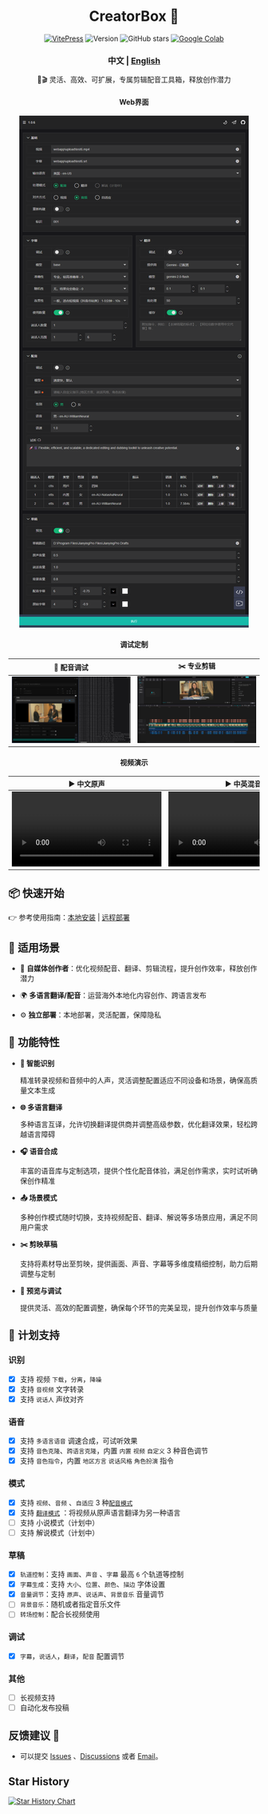 <div align="center">
<h1 align="center">CreatorBox 💸</h1>

<!-- <p align="center">
  <a href="https://github.com/xiesx123/CreatorBox/stargazers">
    <img src="https://img.shields.io/badge/Stars-%E2%9D%A4-red?style=for-the-badge" alt="Stargazers">
  </a>
</p> -->
[![VitePress](https://img.shields.io/badge/Vitepress-doc-646CFF?logo=markdown&logoColor=white)](https://xiesx123.github.io/CreatorBox)
![Version](https://img.shields.io/github/tag/xiesx123/CreatorBox.svg?style=flat&label=Version)
![GitHub stars](https://img.shields.io/github/stars/xiesx123/CreatorBox)
[![Google Colab](https://img.shields.io/badge/Google_Colab-Launch-yellow?logo=googlecolab&)](https://colab.research.google.com/drive/1VFN9991PEg2mRWWwdKhAdAmQyut7Wfu5?usp=sharing)

<h3>中文 | <a href="README_EN.md">English</a></h3>

🚀🎬 灵活、高效、可扩展，专属剪辑配音工具箱，释放创作潜力

<h4>Web界面</h4>

![](docs/images/main.png)

<h4>调试定制</h4>

<table>
    <thead>
        <tr>
            <th align="center"><g-emoji class="g-emoji" alias="arrow_forward">🔧</g-emoji> 配音调试</th>
            <th align="center"><g-emoji class="g-emoji" alias="arrow_forward">✂️</g-emoji> 专业剪辑</th>
        </tr>
    </thead>
    <tbody>
        <tr>
            <td align="center">
                <a href="https://www.bilibili.com/video/BV1gyfNYsEdk/?t=56s">
                    <img src="docs/images/debug.jpg" alt="点击观看视频">
                </a>
            </td>
            <td align="center">
                <a href="https://www.bilibili.com/video/BV1gyfNYsEdk/?t=56s">
                  <img src="docs/images/jianying.jpg" alt="点击观看视频">
                </a>
            </td>
        </tr>
    </tbody>
</table>

<h4>视频演示</h4>

<table>
    <thead>
        <tr>
            <th align="center"><g-emoji class="g-emoji" alias="arrow_forward">▶️ 中文原声</th>
            <th align="center"><g-emoji class="g-emoji" alias="arrow_forward">▶️ 中英混音</th>
        </tr>
    </thead>
    <tbody>
        <tr>
            <td align="center"><video
                    src="https://github.com/user-attachments/assets/5e6371f4-4b46-4e31-b5a3-01c1df844be3"></video></td>
            <td align="center"><video
                    src="https://github.com/user-attachments/assets/91608e30-6e73-4f7d-844b-f7504ee23da6"></video></td>
        </tr>
    </tbody>
</table>

</div>

## 📦 快速开始

👉 参考使用指南：[本地安装](https://xiesx123.github.io/CreatorBox/deploy-local) | [远程部署](https://xiesx123.github.io/CreatorBox/deploy-colab)


## 🎨 适用场景

- 🎥 **自媒体创作者**：优化视频配音、翻译、剪辑流程，提升创作效率，释放创作潜力

- 🌍 **多语言翻译/配音**：运营海外本地化内容创作、跨语言发布

- ⚙️ **独立部署**：本地部署，灵活配置，保障隐私

## 🎯 功能特性

- **🎤 智能识别**

  精准转录视频和音频中的人声，灵活调整配置适应不同设备和场景，确保高质量文本生成

- **🌐 多语言翻译**

  多种语言互译，允许切换翻译提供商并调整高级参数，优化翻译效果，轻松跨越语言障碍

- **🎧 语音合成**

  丰富的语音库与定制选项，提供个性化配音体验，满足创作需求，实时试听确保创作精准

- **📤 场景模式**

  多种创作模式随时切换，支持视频配音、翻译、解说等多场景应用，满足不同用户需求

- **✂️ 剪映草稿**

  支持将素材导出至剪映，提供画面、声音、字幕等多维度精细控制，助力后期调整与定制

- **🔧 预览与调试**

  提供灵活、高效的配置调整，确保每个环节的完美呈现，提升创作效率与质量

## 📅 计划支持

### 识别

- [x] 支持 视频 `下载`，`分离`，`降噪`
- [x] 支持 `音视频` 文字转录
- [x] 支持 `说话人` 声纹对齐

### 语音

- [x] 支持 `多语言语音` 调速合成，可试听效果
- [x] 支持 `音色克隆`、`跨语言克隆`，内置 `内置` `视频` `自定义` 3 种音色调节
- [x] 支持 `音色指令`，内置 `地区方言` `说话风格` `角色扮演` 指令

### 模式

- [x] 支持 `视频`、`音频` 、`自适应` 3 种[`配音模式`](https://github.com/xiesx123/CreatorBox/discussions/2)
- [x] 支持 [`翻译模式`](https://github.com/xiesx123/CreatorBox/discussions/1) ：将视频从原声语言翻译为另一种语言
- [ ] 支持 小说模式（计划中）
- [ ] 支持 解说模式（计划中）

### 草稿

- [x] `轨道控制`：支持 `画面`、`声音` 、`字幕` 最高 `6` 个轨道等控制
- [x] `字幕生成`：支持 `大小`、`位置`、`颜色`、`描边` 字体设置
- [x] `音量调节`：支持 `原声`、`说话声`、`背景音乐` 音量调节
- [ ] `背景音乐`：随机或者指定音乐文件
- [ ] `转场控制`：配合长视频使用

### 调试

- [x] `字幕`，`说话人`，`翻译`，`配音` 配置调节

### 其他

- [ ] 长视频支持
- [ ] 自动化发布投稿

## 反馈建议 📢

- 可以提交 [Issues](https://github.com/xiesx123/CreatorBox/issues) 、[Discussions](https://github.com/xiesx123/CreatorBox/discussions)
  或者 [Email](mailto:xiesx123@gmail.com?subject=CreatoxBox%20Discussions&body=Hello,%20I%20would%20like%20to%20inquire%20about%20your%20project.%20Could%20you%20provide%20more%20details?)。

## Star History

[![Star History Chart](https://api.star-history.com/svg?repos=xiesx123/CreatorBox&type=Date)](https://star-history.com/#xiesx123/CreatorBox&Date)

